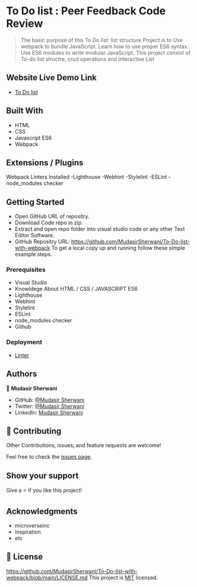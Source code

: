 # To Do list : Peer Feedback Code Review

> The basic purpose of this To Do list: list structure Project is to Use webpack to bundle JavaScript.
Learn how to use proper ES6 syntax. Use ES6 modules to write modular JavaScript. This project consist of To-do list structre, crud operations and Interactive List

## Website Live Demo Link

- [To Do list](https://mudasirsherwani.github.io/To-Do-list-with-webpack/dist/)

## Built With

- HTML
- CSS 
- Javascript ES6 
- Webpack

## Extensions / Plugins

Webpack
Linters Installed
-Lighthouse
-Webhint
-Stylelint
-ESLint
-node_modules checker



## Getting Started
- Open GitHub URL of repositry.
- Download Code repo in zip.
- Extract and open repo folder into visual studio code or any other Text Editor Software.
- GitHub Repositry URL: https://github.com/MudasirSherwani/To-Do-list-with-webpack
  To get a local copy up and running follow these simple example steps.


### Prerequisites
- Visual Studio
- Knowldege About HTML / CSS / JAVASCRIPT ES6
- Lighthouse
- Webhint
- Stylelint
- ESLint
- node_modules checker
- Github


### Deployment
- [Linter](https://github.com/microverseinc/linters-config/tree/master/html-css)


## Authors

👤 **Mudasir Sherwani**

- GitHub: [@Mudasir Sherwani](https://github.com/MudasirSherwani)
- Twitter: [@Mudasir Sherwani](https://twitter.com/mudasirsherwani)
- LinkedIn: [Mudasir Sherwani](https://linkedin.com/in/mudasir-ashraf-071321a4)

## 🤝 Contributing

Other Contributions, issues, and feature requests are welcome!

Feel free to check the [issues page](../../issues/).

## Show your support

Give a ⭐️ if you like this project!

## Acknowledgments

- microverseinc
- Inspiration
- etc

## 📝 License
https://github.com/MudasirSherwani/To-Do-list-with-webpack/blob/main/LICENSE.md
This project is [MIT](./MIT.md) licensed.

